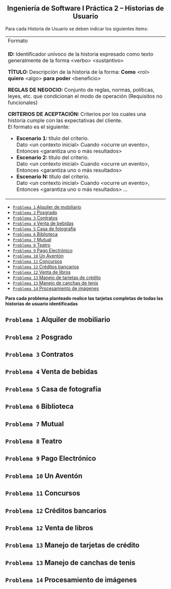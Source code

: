 <h2 align="center">  Ingeniería de Software I
Práctica 2 – Historias de Usuario</h2>

Para cada Historia de Usuario se deben indicar los siguientes ítems:

<table><tr><td> Formato </td> </tr>
<tr><td>

**ID:** Identificador unívoco de la historia expresado como texto generalmente de la forma \<verbo> \<sustantivo>
 
**TÍTULO:** Descripción de la historia de la forma: **Como** \<rol> **quiero** \<algo> **para poder** \<beneficio>

**REGLAS DE NEGOCIO:** Conjunto de reglas, normas, políticas, leyes, etc. que condicionan el modo de operación (Requisitos no funcionales)

**CRITERIOS DE ACEPTACIÓN:** Criterios por los cuales una historia cumple con las expectativas del cliente.\
El formato es el siguiente:

- **Escenario 1:** título del criterio.\
    Dato \<un contexto inicial>
Cuando \<ocurre un evento>,
Entonces <garantiza uno o más resultados>
- **Escenario 2:** título del criterio.\
    Dato \<un contexto inicial>
Cuando \<ocurre un evento>,
Entonces <garantiza uno o más resultados>
- **Escenario N:** título del criterio.\
    Dato \<un contexto inicial>
Cuando \<ocurre un evento>,
Entonces <garantiza uno o más resultados>
...


</td></tr></table>

- [`Problema 1` Alquiler de mobiliario](#problema-1-alquiler-de-mobiliario)
- [`Problema 2` Posgrado](#problema-2-posgrado)
- [`Problema 3` Contratos](#problema-3-contratos)
- [`Problema 4` Venta de bebidas](#problema-4-venta-de-bebidas)
- [`Problema 5` Casa de fotografía](#problema-5-casa-de-fotografía)
- [`Problema 6` Biblioteca](#problema-6-biblioteca)
- [`Problema 7` Mutual](#problema-7-mutual)
- [`Problema 8` Teatro](#problema-8-teatro)
- [`Problema 9` Pago Electrónico](#problema-9-pago-electrónico)
- [`Problema 10` Un Aventón](#problema-10-un-aventón)
- [`Problema 11` Concursos](#problema-11-concursos)
- [`Problema 12` Créditos bancarios](#problema-12-créditos-bancarios)
- [`Problema 12` Venta de libros](#problema-12-venta-de-libros)
- [`Problema 13` Manejo de tarjetas de crédito](#problema-13-manejo-de-tarjetas-de-crédito)
- [`Problema 13` Manejo de canchas de tenis](#problema-13-manejo-de-canchas-de-tenis)
- [`Problema 14` Procesamiento de imágenes](#problema-14-procesamiento-de-imágenes)

**Para cada problema planteado realice las tarjetas completas de todas las historias de usuario identificadas**



## `Problema 1` Alquiler de mobiliario
## `Problema 2` Posgrado
## `Problema 3` Contratos
## `Problema 4` Venta de bebidas
## `Problema 5` Casa de fotografía
## `Problema 6` Biblioteca
## `Problema 7` Mutual
## `Problema 8` Teatro
## `Problema 9` Pago Electrónico
## `Problema 10` Un Aventón
## `Problema 11` Concursos
## `Problema 12` Créditos bancarios
## `Problema 12` Venta de libros
## `Problema 13` Manejo de tarjetas de crédito
## `Problema 13` Manejo de canchas de tenis
## `Problema 14` Procesamiento de imágenes


